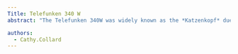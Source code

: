 ```yaml
---
Title: Telefunken 340 W
abstract: "The Telefunken 340W was widely known as the *Katzenkopf* due to its similar shape to a cat's headshape."

authors:
  - Cathy.Collard 
---
```


